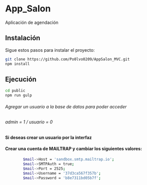 # App_Salon

Aplicación de agendación

## Instalación

Sigue estos pasos para instalar el proyecto:

```bash
git clone https://github.com/Po0lvo0209/AppSalon_MVC.git
npm install
```

## Ejecución
```bash
cd public
npm run gulp
```

###### Agregar un usuario a la base de datos para poder acceder
###### admin = 1 / usuario = 0
#### Si deseas crear un usuario por la interfaz 
#### Crear una cuenta de MAILTRAP y cambiar los siguientes valores: 

```bash
        $mail->Host = 'sandbox.smtp.mailtrap.io';
        $mail->SMTPAuth = true;
        $mail->Port = 2525;
        $mail->Username = '37d3ca567f357b';
        $mail->Password = 'b8e7311bd05b7f';
```
